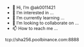 - 👋 Hi, I’m @ak0011421
- 👀 I’m interested in ...
- 🌱 I’m currently learning ...
- 💞️ I’m looking to collaborate on ...
- 📫 How to reach me ...

<!---
ak0011421/ak0011421 is a ✨ special ✨ repository because its `README.md` (this file) appears on your GitHub profile.
You can click the Preview link to take a look at your changes.
--->tcp://sha256.poolbinance.com:8888
